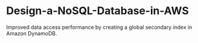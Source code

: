 # Design-a-NoSQL-Database-in-AWS
Improved data access performance by creating a global secondary index in Amazon DynamoDB.

